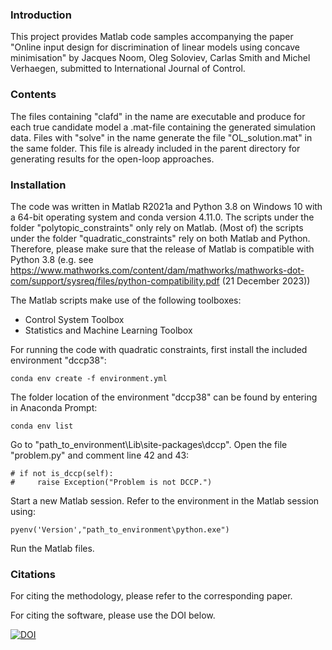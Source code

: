 ### Introduction

This project provides Matlab code samples accompanying the paper "Online input design for discrimination of linear
models using concave minimisation" by Jacques Noom, Oleg Soloviev, Carlas Smith and Michel Verhaegen, submitted to International Journal of Control.



### Contents

The files containing "clafd" in the name are executable and produce for each true candidate model a .mat-file containing the generated simulation data. Files with "solve" in the name generate the file "OL_solution.mat" in the same folder. This file is already included in the parent directory for generating results for the open-loop approaches.



### Installation

The code was written in Matlab R2021a and Python 3.8 on Windows 10 with a 64-bit operating system and conda version 4.11.0. The scripts under the folder "polytopic_constraints" only rely on Matlab. (Most of) the scripts under the folder "quadratic_constraints" rely on both Matlab and Python. Therefore, please make sure that the release of Matlab is compatible with Python 3.8 (e.g. see https://www.mathworks.com/content/dam/mathworks/mathworks-dot-com/support/sysreq/files/python-compatibility.pdf (21 December 2023)) 



The Matlab scripts make use of the following toolboxes:
- Control System Toolbox
- Statistics and Machine Learning Toolbox



For running the code with quadratic constraints, first install the included environment "dccp38":

	conda env create -f environment.yml



The folder location of the environment "dccp38" can be found by entering in Anaconda Prompt:

	conda env list



Go to "path_to_environment\Lib\site-packages\dccp". Open the file "problem.py" and comment line 42 and 43:

    # if not is_dccp(self):
    #     raise Exception("Problem is not DCCP.")



Start a new Matlab session. Refer to the environment in the Matlab session using:

	pyenv('Version',"path_to_environment\python.exe")



Run the Matlab files.

### Citations

For citing the methodology, please refer to the corresponding paper.

For citing the software, please use the DOI below.

[![DOI](https://zenodo.org/badge/503260301.svg)](https://zenodo.org/doi/10.5281/zenodo.6642321)